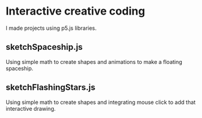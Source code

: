 # Interactive creative coding
I made projects using p5.js libraries.

## sketchSpaceship.js
Using simple math to create shapes and animations to make a floating spaceship.

## sketchFlashingStars.js
Using simple math to create shapes and integrating mouse click to add that interactive drawing. 
